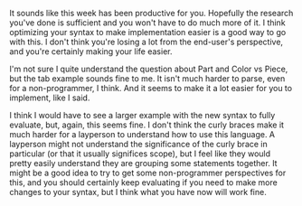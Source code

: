 It sounds like this week has been productive for you.  Hopefully the research you've done is sufficient and you won't have to do much more of it.  I think optimizing your syntax to make implementation easier is a good way to go with this.  I don't think you're losing a lot from the end-user's perspective, and you're certainly making your life easier.

I'm not sure I quite understand the question about Part and Color vs Piece, but the tab example sounds fine to me.  It isn't much harder to parse, even for a non-programmer, I think.  And it seems to make it a lot easier for you to implement, like I said.

I think I would have to see a larger example with the new syntax to fully evaluate, but, again, this seems fine.  I don't think the curly braces make it much harder for a layperson to understand how to use this language.  A layperson might not understand the significance of the curly brace in particular (or that it usually significes scope), but I feel like they would pretty easily understand they are grouping some statements together.  It might be a good idea to try to get some non-programmer perspectives for this, and you should certainly keep evaluating if you need to make more changes to your syntax, but I think what you have now will work fine.
